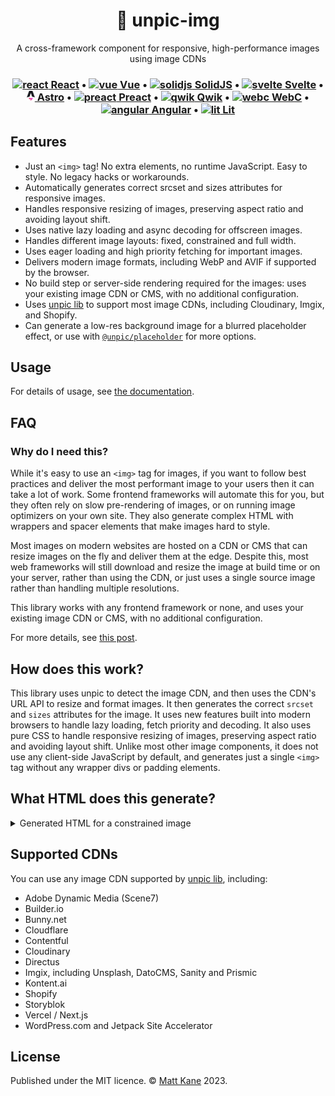 <h1 align="center">🌳 unpic-img</h1>

<p align="center">A cross-framework component for responsive, high-performance images using image CDNs</p>

<h3 align="center">

[<img src="https://raw.githubusercontent.com/gilbarbara/logos/main/logos/react.svg" height="16" alt="react" /> React](https://unpic.pics/img/react)
•
[<img src="https://raw.githubusercontent.com/gilbarbara/logos/main/logos/vue.svg" height="16" alt="vue" /> Vue](https://unpic.pics/img/vue)
•
[<img src="https://raw.githubusercontent.com/gilbarbara/logos/main/logos/solidjs-icon.svg" height="16" alt="solidjs" /> SolidJS](https://unpic.pics/img/solid)
•
[<img src="https://raw.githubusercontent.com/gilbarbara/logos/main/logos/svelte-icon.svg" height="16" alt="svelte" /> Svelte](https://unpic.pics/img/svelte)
•
[<img src="https://raw.githubusercontent.com/gilbarbara/logos/main/logos/astro-icon.svg" height="16" alt="astro" /> Astro](https://unpic.pics/img/astro)
•
[<img src="https://raw.githubusercontent.com/gilbarbara/logos/main/logos/preact.svg" height="16" alt="preact" /> Preact](https://unpic.pics/img/preact)
•
[<img src="https://raw.githubusercontent.com/gilbarbara/logos/main/logos/qwik.svg" height="16" alt="qwik" /> Qwik](https://unpic.pics/img/qwik)
•
[<img src="https://raw.githubusercontent.com/gilbarbara/logos/main/logos/eleventy.svg" height="16" alt="webc" /> WebC](https://unpic.pics/img/webc)
•
[<img src="https://raw.githubusercontent.com/gilbarbara/logos/main/logos/angular-icon.svg" height="16" alt="angular" /> Angular](https://unpic.pics/img/angular)
•
[<img src="https://raw.githubusercontent.com/gilbarbara/logos/main/logos/lit-icon.svg" height="16" alt="lit" /> Lit](https://unpic.pics/img/lit)

</h3>

## Features

- Just an `<img>` tag! No extra elements, no runtime JavaScript. Easy to style.
  No legacy hacks or workarounds.
- Automatically generates correct srcset and sizes attributes for responsive
  images.
- Handles responsive resizing of images, preserving aspect ratio and avoiding
  layout shift.
- Uses native lazy loading and async decoding for offscreen images.
- Handles different image layouts: fixed, constrained and full width.
- Uses eager loading and high priority fetching for important images.
- Delivers modern image formats, including WebP and AVIF if supported by the
  browser.
- No build step or server-side rendering required for the images: uses your
  existing image CDN or CMS, with no additional configuration.
- Uses [unpic lib](https://unpic.pics/lib) to support most image CDNs, including
  Cloudinary, Imgix, and Shopify.
- Can generate a low-res background image for a blurred placeholder effect, or
  use with [`@unpic/placeholder`](https://unpic.pics/placeholder) for more
  options.

## Usage

For details of usage, see [the documentation](https://unpic.pics/img).

## FAQ

### Why do I need this?

While it's easy to use an `<img>` tag for images, if you want to follow best
practices and deliver the most performant image to your users then it can take a
lot of work. Some frontend frameworks will automate this for you, but they often
rely on slow pre-rendering of images, or on running image optimizers on your own
site. They also generate complex HTML with wrappers and spacer elements that
make images hard to style.

Most images on modern websites are hosted on a CDN or CMS that can resize images
on the fly and deliver them at the edge. Despite this, most web frameworks will
still download and resize the image at build time or on your server, rather than
using the CDN, or just uses a single source image rather than handling multiple
resolutions.

This library works with any frontend framework or none, and uses your existing
image CDN or CMS, with no additional configuration.

For more details, see
[this post](https://dev.to/ascorbic/a-minimal-multi-framework-responsive-image-component-3iop).

## How does this work?

This library uses unpic to detect the image CDN, and then uses the CDN's URL API
to resize and format images. It then generates the correct `srcset` and `sizes`
attributes for the image. It uses new features built into modern browsers to
handle lazy loading, fetch priority and decoding. It also uses pure CSS to
handle responsive resizing of images, preserving aspect ratio and avoiding
layout shift. Unlike most other image components, it does not use any
client-side JavaScript by default, and generates just a single `<img>` tag
without any wrapper divs or padding elements.

## What HTML does this generate?

<details>
<summary>Generated HTML for a constrained image</summary>
It turns this:

```tsx
<Image
  src="https://cdn.shopify.com/static/sample-images/bath_grande_crop_center.jpeg"
  layout="constrained"
  width={800}
  height={600}
  alt="Shopify"
/>
```

...into this:

```html
<img
  alt="Shopify"
  loading="lazy"
  decoding="async"
  sizes="(min-width: 800px) 800px, 100vw"
  srcset="
    https://cdn.shopify.com/static/sample-images/bath.jpeg?crop=center&amp;width=1600&amp;height=2133 1600w,
    https://cdn.shopify.com/static/sample-images/bath.jpeg?crop=center&amp;width=1280&amp;height=1707 1280w,
    https://cdn.shopify.com/static/sample-images/bath.jpeg?crop=center&amp;width=1080&amp;height=1440 1080w,
    https://cdn.shopify.com/static/sample-images/bath.jpeg?crop=center&amp;width=960&amp;height=1280   960w,
    https://cdn.shopify.com/static/sample-images/bath.jpeg?crop=center&amp;width=828&amp;height=1104   828w,
    https://cdn.shopify.com/static/sample-images/bath.jpeg?crop=center&amp;width=800&amp;height=1067   800w,
    https://cdn.shopify.com/static/sample-images/bath.jpeg?crop=center&amp;width=750&amp;height=1000   750w,
    https://cdn.shopify.com/static/sample-images/bath.jpeg?crop=center&amp;width=640&amp;height=853    640w
  "
  src="https://cdn.shopify.com/static/sample-images/bath.jpeg?width=800&amp;height=600&amp;crop=center"
  style="
        object-fit: cover;
        max-width: 800px;
        max-height: 600px;
        aspect-ratio: 1.33333 / 1;
        width: 100%;
      "
/>
```

</details>

## Supported CDNs

You can use any image CDN supported by [unpic lib](https://unpic.pics/lib),
including:

- Adobe Dynamic Media (Scene7)
- Builder.io
- Bunny.net
- Cloudflare
- Contentful
- Cloudinary
- Directus
- Imgix, including Unsplash, DatoCMS, Sanity and Prismic
- Kontent.ai
- Shopify
- Storyblok
- Vercel / Next.js
- WordPress.com and Jetpack Site Accelerator

## License

Published under the MIT licence. ©
[Matt Kane](https://github.com/ascorbic) 2023.
